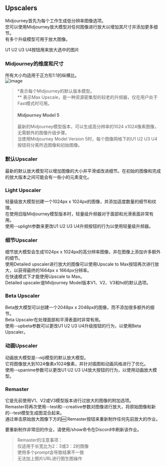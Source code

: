## Upscalers
Midjourney首先为每个工作生成低分辨率图像选项。  
您可以使用Midjourney放大模型对任何图像进行放大以增加其尺寸并添加更多细节。  
有多个升级模型可用于放大图像。

U1 U2 U3 U4按钮用来放大选中的图片
### Midjourney的维度和尺寸
所有大小均适用于正方形1:1的纵横比。  
![image](https://user-images.githubusercontent.com/61191265/232320338-90c87133-590c-4366-9451-6fd56a7a2d3e.png)
> *表示每个Midjourney的默认版本模型。  
** 表示Max Upscale，是一种资源密集型的较老的升频器，仅在用户处于Fast模式时可用。  
> #### Midjourney Model 5
> 最新的Midjourney模型版本，可以生成高分辨率的1024 x1024像素图像，无需额外的图像升级步骤。  
> 当使用Midjourney Model Version 5时，每个图像网格下的U1 U2 U3 U4按钮将分离所选图像和初始图像。  
### 默认Upscaler
最新的默认放大模型可以增加图像的大小并平滑或改进细节。在初始的图像和完成的放大版本之间可能会有一些小的元素变化。
### Light Upscaler
轻量级放大模型创建一个1024px x 1024px的图像，并添加适度数量的细节和纹理。  
在使用旧版Midjourney模型版本时，轻量级升频器对于面部和光滑表面非常有用。  
使用--uplight参数来更改U1 U2 U3 U4升频按钮的行为以使用轻量级升频器。  
### 细节Upscaler
细节放大模型会生成1024px x 1024px的高分辨率图像，并在图像上添加许多额外的细节。  
使用Detailed upscaler进行放大的图像可以使用Upscale to Max按钮再次进行放大，以获得最终的1664px x 1664px分辨率。  
在快速模式下才能使用Upscale to Max。  
Detailed upscaler是Midjourney Model版本V1、V2、V3和hd的默认选项。  
### Beta Upscaler
Beta放大模型可以创建一个2048px x 2048px的图像，而不添加很多额外的细节。  
Beta Upscaler在处理面部和平滑表面时非常有用。  
使用--upbeta参数可以更改U1 U2 U3 U4升级按钮的行为，以使用Beta Upscaler。  
### 动画Upscaler
动画放大模型是--niji模型的默认放大模型。  
它将图像放大到1024像素x1024像素，并针对插图和动画风格进行了优化。  
使用--upanime参数可以更改U1 U2 U3 U4放大按钮的行为，以使用动画放大模型。  
### Remaster
它是先前使用V1、V2或V3模型版本进行过放大的图像的附加选项。    
Remaster将再次使用--test和--creative参数对图像进行放大，将原始图像和新的--test模型生成图混合起来。  
通过单击原始放大图像下方的🆕 Remaster按钮来重新制作任何先前放大的作业。  

要重新制作非常旧的作业，请使用/show命令在Discord中刷新该作业。
> Remaster的注意事项：  
> 仅适用于长宽比为2：3或3：2的图像    
> 使用多个prompt会导致结果不一致  
> 无法加上图片URL进行图生图操作  
